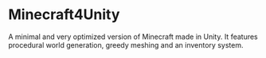 # Minecraft4Unity
A minimal and very optimized version of Minecraft made in Unity.  It features procedural world generation, greedy meshing and an inventory system.

